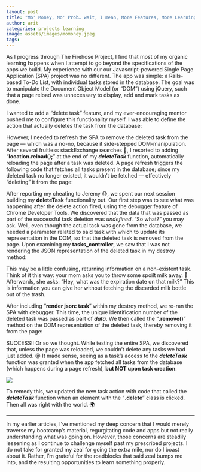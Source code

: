 ```yaml
---
layout: post
title: "Mo' Money, Mo' Prob… wait, I mean, More Features, More Learning"
author: arit
categories: projects learning
image: assets/images/momoney.jpeg
tags: 
---
```


As I progress through The Firehose Project, I find that most of my organic learning happens when I attempt to go beyond the specifications of the apps we build. My experience with our our Javascript-powered Single Page Application (SPA) project was no different. The app was simple: a Rails-based To-Do List, with individual tasks stored in the database. The goal was to manipulate the Document Object Model (or “DOM”) using jQuery, such that a page reload was unnecessary to display, add and mark tasks as done.

I wanted to add a “delete task” feature, and my ever-encouraging mentor pushed me to configure this functionality myself. I was able to define the action that actually deletes the task from the database:

However, I needed to refresh the SPA to remove the deleted task from the page — which was a no-no, because it side-stepped DOM-manipulation. After several fruitless stackExchange searches 😤, I resorted to adding “**location.reload();**” at the end of my  **_deleteTask_**  function, automatically reloading the page after a task was deleted. A page refresh triggers the following code that fetches all tasks present in the database; since my deleted task no longer existed, it wouldn’t be fetched — effectively “deleting” it from the page:

After reporting my cheating to Jeremy 😞, we spent our next session building my  **deleteTask**  functionality out. Our first step was to see what was happening after the delete action fired, using the debugger feature of Chrome Developer Tools. We discovered that the data that was passed as part of the successful task deletion was  _undefined_. “So what?” you may ask. Well, even though the actual task was gone from the database, we needed a parameter related to said task with which to update its representation in the DOM, so that the deleted task is removed from the page. Upon examining my  **tasks_controller**, we saw that I was not rendering the JSON representation of the deleted task in my destroy method:

This may be a little confusing, returning information on a non-existent task. Think of it this way: your mom asks you to throw some spoilt milk away. 🤢 Afterwards, she asks: “Hey, what was the expiration date on that milk?” This is information you can give her without fetching the discarded milk bottle out of the trash.

After including “**render json: task**” within my destroy method, we re-ran the SPA with debugger. This time, the unique identification number of the deleted task was passed as part of  **_data_**. We then called the “**.remove()**” method on the DOM representation of the deleted task, thereby removing it from the page:

SUCCESS!! Or so we thought. While testing the entire SPA, we discovered that, unless the page was reloaded, we couldn’t delete any tasks we had just added. 😣 It made sense, seeing as a task’s access to the  **_deleteTask_**  function was granted when the app fetched all tasks from the database (which happens during a page refresh),  **but NOT upon task creation**:

![](https://miro.medium.com/max/1396/1*3QoL_PZMK-zBBK8vS4lBTg.png)

To remedy this, we updated the new task action with code that called the  **_deleteTask_**  function when an element with the “**.delete**” class is clicked. Then all was right with the world. 🌍

----------

In my earlier articles, I’ve mentioned my deep concern that I would merely traverse my bootcamp’s material, regurgitating code and apps but not really understanding what was going on. However, those concerns are steadily lessening as I continue to challenge myself past my prescribed projects. I do not take for granted my zeal for going the extra mile, nor do I boast about it. Rather, I’m grateful for the roadblocks that said zeal bumps me into, and the resulting opportunities to learn something properly.